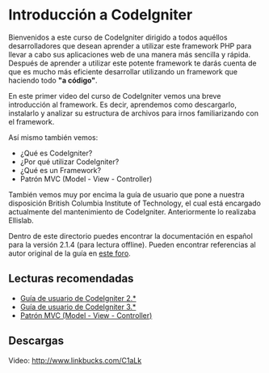 # Introducción a CodeIgniter

Bienvenidos a este curso de CodeIgniter dirigido a todos aquéllos desarrolladores que desean aprender a utilizar este framework PHP para llevar a cabo sus aplicaciones web de una manera más sencilla y rápida. Después de aprender a utilizar este potente framework te darás cuenta de que es mucho más eficiente desarrollar utilizando un framework que haciendo todo **"a código"**.

En este primer video del curso de CodeIgniter vemos una breve introducción al framework. Es decir, aprendemos como descargarlo, instalarlo y analizar su estructura de archivos para irnos familiarizando con el framework.

Así mismo también vemos:

- ¿Qué es CodeIgniter?
- ¿Por qué utilizar CodeIgniter?
- ¿Qué es un Framework?
- Patrón MVC (Model - View - Controller)

También vemos muy por encima la guía de usuario que pone a nuestra disposición British Columbia Institute of Technology, el cual está encargado actualmente del mantenimiento de CodeIgniter. Anteriormente lo realizaba Ellislab.

Dentro de este directorio puedes encontrar la documentación en español para la versión 2.1.4 (para lectura offline). Pueden encontrar referencias al autor original de la guía en [este foro](http://foro.escodeigniter.com/viewtopic.php?f=5&t=812).

## Lecturas recomendadas

- [Guía de usuario de CodeIgniter 2.*](http://www.codeigniter.com/userguide2/)
- [Guía de usuario de CodeIgniter 3.*](http://www.codeigniter.com/user_guide/)
- [Patrón MVC (Model - View - Controller)](http://todoprogramacion.com.ve/articulos/desarrollo-web/patron-mvc-model-view-controller)

## Descargas

Video: http://www.linkbucks.com/C1aLk
